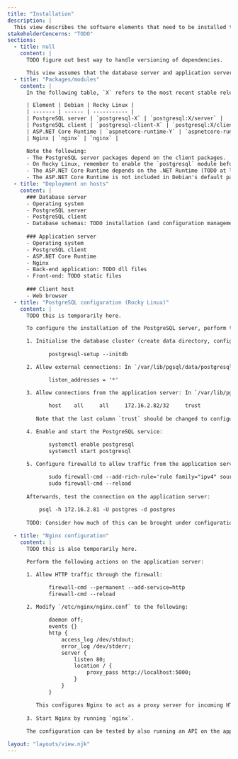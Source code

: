 ```yaml
---
title: "Installation"
description: |
  This view describes the software elements that need to be installed to move the system into production.
stakeholderConcerns: "TODO"
sections:
  - title: null
    content: |
      TODO figure out best way to handle versioning of dependencies.

      This view assumes that the database server and application server are distinct hosts.
  - title: "Packages/modules"
    content: |
      In the following table, `X` refers to the most recent stable release of PostgreSQL available for the operating system, and `Y` refers to the latest version of .NET.

      | Element | Debian | Rocky Linux |
      | ------- | ------ | ----------- |
      | PostgreSQL server | `postgresql-X` | `postgresql:X/server` |
      | PostgreSQL client | `postgresql-client-X` | `postgresql:X/client` |
      | ASP.NET Core Runtime | `aspnetcore-runtime-Y` | `aspnetcore-runtime-Y` |
      | Nginx | `nginx` | `nginx` |

      Note the following:
      - The PostgreSQL server packages depend on the client packages.
      - On Rocky Linux, remember to enable the `postgresql` module before installing PostgreSQL packages.
      - The ASP.NET Core Runtime depends on the .NET Runtime (TODO at least on Rocky, but on Debian?).
      - The ASP.NET Core Runtime is not included in Debian's default package directory, so to install the package `aspnetcore-runtime-Y`, it is necessary to first install the package `packages-microsoft-prod.deb` from the [Linux software repository for Microsoft products](https://packages.microsoft.com/config/debian/). See also [Microsoft's instructions](https://learn.microsoft.com/en-us/dotnet/core/install/linux-debian) (TODO wget vs. curl?) for installing the package.
  - title: "Deployment on hosts"
    content: |
      ### Database server
      - Operating system
      - PostgreSQL server
      - PostgreSQL client
      - Database schemas: TODO installation (and configuration management)
  
      ### Application server
      - Operating system
      - PostgreSQL client
      - ASP.NET Core Runtime
      - Nginx
      - Back-end application: TODO dll files
      - Front-end: TODO static files
  
      ### Client host
      - Web browser
  - title: "PostgreSQL configuration (Rocky Linux)"
    content: |
      TODO this is temporarily here.

      To configure the installation of the PostgreSQL server, perform the following actions on the database server:

      1. Initialise the database cluster (create data directory, config files, etc. in `/var/lib/pgsql`):
             
             postgresql-setup --initdb

      2. Allow external connections: In `/var/lib/pgsql/data/postgresql.conf`, change the line (TODO check the more secure way to do this)

             listen_addresses = '*'

      3. Allow connections from the application server: In `/var/lib/pgsql/data/pg_hba.conf`, append the line
      
             host    all     all     172.16.2.82/32     trust
         
         Note that the last column `trust` should be changed to configure password authentication. TODO

      4. Enable and start the PostgreSQL service:

             systemctl enable postgresql
             systemctl start postgresql

      5. Configure firewalld to allow traffic from the application server on port 5432 (TODO check if this is the best way):
      
             sudo firewall-cmd --add-rich-rule='rule family="ipv4" source address="172.16.2.82" port port=5432 protocol=tcp accept' --permanent
             sudo firewall-cmd --reload
      
      Afterwards, test the connection on the application server:

          psql -h 172.16.2.81 -U postgres -d postgres
      
      TODO: Consider how much of this can be brought under configuration management.
    
  - title: "Nginx configuration"
    content: |
      TODO this is also temporarily here.

      Perform the following actions on the application server:

      1. Allow HTTP traffic through the firewall:

             firewall-cmd --permanent --add-service=http
             firewall-cmd --reload
      
      2. Modify `/etc/nginx/nginx.conf` to the following:

             daemon off;
             events {}
             http {
                 access_log /dev/stdout;
                 error_log /dev/stderr;
                 server {
                     listen 80;
                     location / {
                         proxy_pass http://localhost:5000;
                     }
                 }
             }

         This configures Nginx to act as a proxy server for incoming HTTP traffic, redirecting it to `localhost:5000`. Furthermore, Nginx will not act as a daemon, and will output access and error information to standard output and error, respectively.
      
      3. Start Nginx by running `nginx`.
    
      The configuration can be tested by also running an API on the application server listening on port 5000, and sending requests to the application server from a different host.

layout: "layouts/view.njk"
---
```


